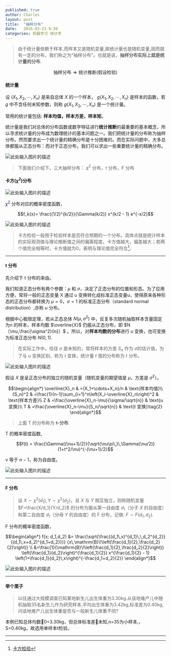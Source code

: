 ```yaml
---
published: true
author: Charles
layout: post
title:  "抽样分布"
date:   2016-03-23 9:30
categories: 机器学习 统计学
---
```


> 由于统计量依赖于样本,而样本又是随机变量,故统计量也是随机变量,因而就有一定的分布，我们称之为“抽样分布”。也就是说，**抽样分布实际上就是统计量的分布**.
 
 $$\text{抽样分布} \Rightarrow \text{统计推断}(\text{假设检验})$$
 
#### 统计量

 设 $(X_1,X_2,\cdots,X_n)$  是来自总体 $X$ 的一个样本， $g(X_1,X_2,\cdots,X_n)$ 是样本的函数，若 $g$ 中不含任何未知参数，则称 $g(X_1,X_2,\cdots,X_n)$ 是一个统计量。
 
常用的统计量包括: **样本均值，样本方差，样本矩**。

统计量是我们对总体的分布函数或数字特征进行**统计推断**的最重要的基本概念，所以寻求统计量的分布成为数理统计的基本问题之一。我们把统计量的分布称为抽样分布。然而要求出一个统计量的精确分布是十分困难的。而在实际问题中，大多总体都服从正态分布：而对于正态分布，我们可以求出一些重要统计量的精确分布。

![此处输入图片的描述][1]
 
> 下面我们介绍下，三大抽样分布： $\chi^2$ 分布，t 分布，F 分布

#### 卡方($\chi^2$)分布
 
![此处输入图片的描述][2]

$\chi^2$ 分布对应的概率密度函数，

$$f_k(x)=
\frac{(1/2)^{k/2}}{\Gamma(k/2)} x^{k/2 - 1} e^{-x/2}$$

![此处输入图片的描述][3]

> 卡方检验一般用于检验样本是否符合预期的一个分布。具体点就是统计样本的实际观测值与理论推断值之间的偏离程度，卡方值越大，偏差越大；若两个值完全相等时，卡方值就为0，表明与理论值完全符合[^1]。


----------


#### t 分布
先介绍下 t 分布的来由。

我们知道正态分布有两个参数：$\mu$ 和 $\sigma$，决定了正态分布的位置和形态。为了应用方便，常将一般的正态变量 X 通过 u 变换转化成标准正态变量u，使得原来各种形态的正态分布都转换为 $\mu=0，\sigma=1$ 的标准正态分布（standard normal distribution）,亦称 $u$ 分布。

根据中心极限定理，若从正态总体 $N(\mu,\sigma^2)$ 中，反复多次随机抽取样本含量固定为n  的样本，样本均数 $\overline{X}$ 仍服从正态分布，即 $N（\mu,\frac{\sigma^2}{n}）$ 。所以，对**样本均数的分布**进行 $u$ 变换，也可变换为标准正态分布 $N (0,1)$.

> 在实际工作中，往往 $\sigma$ 是未知的，常将样本的方差 $S_n$ 作为 $\sigma$的估计值，为了与 $u$ 变换区别，称为 $t$ 变换，统计量 $t$ 值的分布称为 $t$ 分布。

![此处输入图片的描述][4]

假设 $X$ 是呈正态分布的独立的随机变量（随机变量的期望值是 $\mu$，方差是 $\sigma^{2}$）。

$$\begin{align*}
\overline{X}_n & =(X_1+\cdots+X_n)/n & \text{样本均值}\\
{S_n}^2 & =\frac{1}{n-1}\sum_{i=1}^n\left(X_i-\overline{X}_n\right)^2 & \text{样本方差}\\
Z & =\frac{\overline{X}_n-\mu}{\sigma/\sqrt{n}} & \text{u 变换}\\
T & =\frac{\overline{X}_n-\mu}{S_n/\sqrt{n}} & \text{t 变换}\tag{2}
\end{align*}$$

> 上面 T 的分布称为 **t-分布**.

T 的概率密度函数,

$$f(t) = \frac{\Gamma((\nu+1)/2)}{\sqrt{\nu\pi\,}\,\Gamma(\nu/2)} (1+t^2/\nu)^{-(\nu+1)/2}$$

 $\nu$  等于 $n − 1$，称为自由度。

![此处输入图片的描述][5]

----------

#### F 分布
> 设 $X \sim  \chi^2(d_1),Y \sim \chi^2(d_2)$，且 $X$ 与 $Y$ 相互独立，则称随机变量 $F=\frac{X/d_1}{Y/d_2}$ 的分布为服从第一自由度 $d_1$（分子 $X$ 的自由度）和第二自由度 $d_1$（分母 $Y$ 的自由度）的 F 分布，记做: $F \sim F(d_1,d_2)$.

F 分布的概率密度函数，

$$\begin{align*}
f(x; d_1,d_2) &= \frac{\sqrt{\frac{(d_1\,x)^{d_1}\,\,d_2^{d_2}} {(d_1\,x+d_2)^{d_1+d_2}}}} {x\,\mathrm{B}\!\left(\frac{d_1}{2},\frac{d_2}{2}\right)} \\
&=\frac{1}{\mathrm{B}\!\left(\frac{d_1}{2},\frac{d_2}{2}\right)} \left(\frac{d_1}{d_2}\right)^{\frac{d_1}{2}} x^{\frac{d_1}{2} - 1} \left(1+\frac{d_1}{d_2}\,x\right)^{-\frac{d_1+d_2}{2}}
\end{align*}$$

![此处输入图片的描述][6]

----------


#### 举个栗子
> 以往通过大规模调查已知某地新生儿出生体重为3.30kg.从该地难产儿中随机抽取35名新生儿作为研究样本,平均出生体重为3.42kg,标准差为0.40kg,问该地难产儿出生体重是否与一般新生儿体重不同?

本例已知总体均数0=3.30kg，但总体标准差未知,n=35为小样本,，S=0.40kg，故选用单样本t检验。


----------


  [^1]: [卡方检验](http://download.bioon.com.cn/upload/201311/02171856_1166.pdf)


  [1]: http://7xjbdi.com1.z0.glb.clouddn.com/2016-03-24_110445.png?imageView2/2/w/400
  [2]: http://7xjbdi.com1.z0.glb.clouddn.com/2016-03-24_110212.png
  [3]: http://7xjbdi.com1.z0.glb.clouddn.com/325px-Chi-square_distributionPDF.png?imageView2/2/w/400
  [4]: http://7xjbdi.com1.z0.glb.clouddn.com/t_distribution.png
  [5]: http://7xjbdi.com1.z0.glb.clouddn.com/TStudent.png?imageView2/2/w/400
  [6]: http://7xjbdi.com1.z0.glb.clouddn.com/F_pdf.svg.png